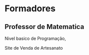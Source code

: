 # Formadores

## Professor de Matematica

Nivel basico de Programação,

Site de Venda de Artesanato
